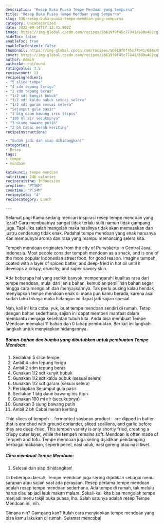 ```yaml
---
description: "Resep Buka Puasa Tempe Mendoan yang Sempurna"
title: "Resep Buka Puasa Tempe Mendoan yang Sempurna"
slug: 536-resep-buka-puasa-tempe-mendoan-yang-sempurna
category: Uncategorized
date: 2022-09-14T17:12:41.902Z
image: https://img-global.cpcdn.com/recipes/5b619f0f45c77041/680x482cq70/tempe-mendoan-foto-resep-utama.jpg
hideToc: false
enableToc: true
enableTocContent: false
thumbnail: https://img-global.cpcdn.com/recipes/5b619f0f45c77041/680x482cq70/tempe-mendoan-foto-resep-utama.jpg
cover: https://img-global.cpcdn.com/recipes/5b619f0f45c77041/680x482cq70/tempe-mendoan-foto-resep-utama.jpg
author: Admin
authorAv: notfound
ratingvalue: 3.5
reviewcount: 13
recipeingredient:
- "5 slice tempe"
- "4 sdm tepung terigu"
- "2 sdm tepung beras"
- "1/2 sdt kunyit bubuk"
- "1/2 sdt kaldu bubuk sesuai selera"
- "1/2 sdt garam sesuai selera"
- "Sejumput gula pasir"
- "1 btg daun bawang iris ttipis"
- "100 ml air secukupnya"
- "3 siung bawang putih"
- "2 bh Cabai merah keriting"
recipeinstructions:

- "Sudah jadi dan siap dihidangkan!"
categories:
- Resep
tags:
- tempe
- mendoan

katakunci: tempe mendoan 
nutrition: 246 calories
recipecuisine: Indonesian
preptime: "PT36M"
cooktime: "PT54M"
recipeyield: "4"
recipecategory: Lunch

---
```



Selamat pagi Kamu sedang mencari inspirasi resep tempe mendoan yang lezat? Cara membuatnya sangat tidak terlalu sulit namun tidak gampang juga. Tapi Jika salah mengolah maka hasilnya tidak akan memuaskan dan justru cenderung tidak enak. Padahal tempe mendoan yang enak harusnya Kan mempunyai aroma dan rasa yang mampu memancing selera kita.


Tempeh mendoan originates from the city of Purwokerto in Central Java, Indonesia. Most people consider tempeh mendoan as a snack, and is one of the more popular Indonesian street food, for good reason. Imagine tempeh, coated with a layer of spiced batter, and deep-fried in hot oil until it develops a crispy, crunchy, and super savory skin.

Ada beberapa hal yang sedikit banyak mempengaruhi kualitas rasa dari tempe mendoan, mulai dari jenis bahan, kemudian pemilihan bahan segar hingga cara mengolah dan menyajikannya. Tak perlu pusing kalau hendak menyiapkan tempe mendoan enak di mana pun kamu berada, karena asal sudah tahu triknya maka hidangan ini dapat jadi sajian spesial.


Nah, kali ini kita coba, yuk, buat tempe mendoan sendiri di rumah. Tetap dengan bahan sederhana, sajian ini dapat memberi manfaat dalam membantu menjaga kesehatan tubuh kita. Anda bisa membuat Tempe Mendoan memakai 11 bahan dan 0 tahap pembuatan. Berikut ini langkah-langkah untuk menyiapkan hidangannya.

<!--inarticleads1-->

##### Bahan-bahan dan bumbu yang dibutuhkan untuk pembuatan Tempe Mendoan:

1. Sediakan 5 slice tempe
1. Ambil 4 sdm tepung terigu
1. Ambil 2 sdm tepung beras
1. Gunakan 1/2 sdt kunyit bubuk
1. Gunakan 1/2 sdt kaldu bubuk (sesuai selera)
1. Gunakan 1/2 sdt garam (sesuai selera)
1. Persiapkan Sejumput gula pasir
1. Sediakan 1 btg daun bawang iris ttipis
1. Gunakan 100 ml air (secukupnya)
1. Gunakan 3 siung bawang putih
1. Ambil 2 bh Cabai merah keriting


Thin slices of tempeh —fermented soybean product—are dipped in batter that is enriched with ground coriander, sliced scallions, and garlic before they are deep-fried. This tempeh variety is only shortly fried, creating a crispy outer layer, while the tempeh remains soft. Mendoan is often made of Tempeh and tofu. Tempe mendoan juga sering dijadikan pendamping berbagai makanan, seperti pecel, nasi uduk, nasi goreng atau nasi liwet. 

<!--inarticleads2-->

##### Cara membuat Tempe Mendoan:


1. Selesai dan siap dihidangkan!

Di beberapa daerah, Tempe mendoan juga sering dijadikan sebagai menu sarapan atau sajian saat ada perayaan. Resep pertama tempe mendoan adalah resep tempe mendoan sederhana. Ada tempe di rumah, tak melulu harus disulap jadi lauk makan malam. Sekali-kali kita bisa mengolah tempe menjadi menu takjil buka puasa, lho. Salah satunya adalah resep Tempe Mendoan ini, nih. 

Gimana nih? Gampang kan? Itulah cara menyiapkan tempe mendoan yang bisa kamu lakukan di rumah. Selamat mencoba!
